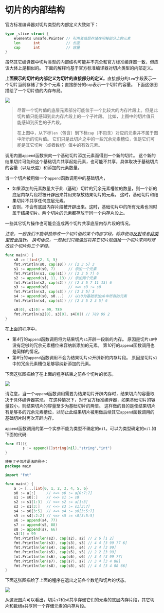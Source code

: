 # 切片的内部结构

官方标准编译器对切片类型的内部定义大致如下：

```go
type _slice struct {
	elements unsafe.Pointer // 引用着底层存储在间接部分上的元素
	len      int            // 长度
	cap      int            // 容量
}
```

虽然其它编译器中切片类型的内部结构可能并不完全和官方标准编译器一致，但应该大体上是相似的。 下面的解释均基于官方标准编译器对切片类型的内部定义。

**上面展示的切片的内部定义为切片的直接部分的定义**。直接部分的`len`字段表示一个切片当前存储了多少个元素；直接部分的`cap`表示一个切片的容量。 下面这张图描绘了一个切片值的内存布局。

![](/Users/zhangwei/Pictures/mdpic/slice-internal.png)

>尽管一个切片值的底层元素部分可能位于一个比较大的内存片段上，但是此切片值只能感知到此内存片段上的一个子片段。 比如，上图中的切片值只能感知到灰色的子片段。
>
>在上图中，从下标`len`（包含）到下标`cap`（不包含）对应的元素并不属于图中所示的切片值。 它们只是此切片之中的一些冗余元素槽位，但是它们可能是其它切片（或者数组）值中的有效元素。

调用内置`append`函数来向一个基础切片添加元素而得到一个新的切片。 这个新的结果切片可能和这个基础切片共享起始元素，也可能不共享，具体取决于基础切片的容量（以及长度）和添加的元素数量。

当一个切片被用做一个`append`函数调用中的基础切片，

- 如果添加的元素数量大于此（基础）切片的冗余元素槽位的数量，则一个新的底层内存片段将被开辟出来并用来存放结果切片的元素。 这时，基础切片和结果切片不共享任何底层元素。
- 否则，不会有底层内存片段被开辟出来。这时，基础切片中的所有元素也同时属于结果切片。两个切片的元素都存放于同一个内存片段上。

一些其它切片操作也可能会造成两个切片共享底层内存片段的情况。

*注意，一般我们不能单独修改一个切片值的某个内部字段，除非使用[反射](https://gfw.go101.org/article/container.html#modify-slice-length-and-capacity)或者[非类型安全指针](https://gfw.go101.org/article/unsafe.html)。 换句话说，一般我们只能通过将其它切片赋值给一个切片来同时修改这个切片的三个字段。*





```go
func main() {
	s0 := []int{2, 3, 5}
	fmt.Println(s0, cap(s0)) // [2 3 5] 3
	s1 := append(s0, 7)      // 添加一个元素
	fmt.Println(s1, cap(s1)) // [2 3 5 7] 6
	s2 := append(s1, 11, 13) // 添加两个元素
	fmt.Println(s2, cap(s2)) // [2 3 5 7 11 13] 6
	s3 := append(s0)         // <=> s3 := s0
	fmt.Println(s3, cap(s3)) // [2 3 5] 3
	s4 := append(s0, s0...)  // 以s0为基础添加s0中所有的元素
	fmt.Println(s4, cap(s4)) // [2 3 5 2 3 5] 6

	s0[0], s1[0] = 99, 789
	fmt.Println(s2[0], s3[0], s4[0]) // 789 99 2
}
```

在上面的程序中，

- 第*4*行的`append`函数调用将为结果切片`s1`开辟一段新的内存。 原因是切片`s0`中没有足够的冗余元素槽位来容纳新添加的元素。 第*10*行的`append`函数调用也是同样的情况。
- 第6行的`append`函数调用不会为结果切片`s2`开辟新的内存片段。 原因是切片`s1`中的冗余元素槽位足够容纳新添加的元素。

 下面这张图描绘了在上面的程序结束之前各个切片的状态。

![](/Users/zhangwei/Pictures/mdpic/slice-append.png)

请注意，当一个`append`函数调用需要为结果切片开辟内存时，结果切片的容量取决于具体编译器实现。 在这种情况下，对于官方标准编译器，如果基础切片的容量较小，则结果切片的容量至少为基础切片的两倍。 这样做的目的是使结果切片有足够多的冗余元素槽位，以防止此结果切片被用做后续其它`append`函数调用的基础切片时再次开辟内存。



`append`函数调用的第一个实参不能为类型不确定的`nil`。可以为类型确定的`nil`.如下面的代码:

```go
func f1(){
		s := append([]string(nil),"string","int")
}
```







```go
使用了子切片语法的例子：
package main

import "fmt"

func main() {
	a := [...]int{0, 1, 2, 3, 4, 5, 6}
	s0 := a[:]     // <=> s0 := a[0:7:7]
	s1 := s0[:]    // <=> s1 := s0
	s2 := s1[1:3]  // <=> s2 := a[1:3]
	s3 := s1[3:]   // <=> s3 := s1[3:7]
	s4 := s0[3:5]  // <=> s4 := s0[3:5:7]
	s5 := s4[:2:2] // <=> s5 := s0[3:5:5]
	s6 := append(s4, 77)
	s7 := append(s5, 88)
	s8 := append(s7, 66)
	s3[1] = 99
	fmt.Println(len(s2), cap(s2), s2) // 2 6 [1 2]
	fmt.Println(len(s3), cap(s3), s3) // 4 4 [3 99 77 6]
	fmt.Println(len(s4), cap(s4), s4) // 2 4 [3 99]
	fmt.Println(len(s5), cap(s5), s5) // 2 2 [3 99]
	fmt.Println(len(s6), cap(s6), s6) // 3 4 [3 99 77]
	fmt.Println(len(s7), cap(s7), s7) // 3 4 [3 4 88]
	fmt.Println(len(s8), cap(s8), s8) // 4 4 [3 4 88 66]
}
```

下面这张图描绘了上面的程序在退出之前各个数组和切片的状态。

![](/Users/zhangwei/Pictures/mdpic/slice-subslice-2.png)

从这张图片可以看出，切片`s7`和`s8`共享存储它们的元素的底层内存片段，其它切片和数组`a`共享同一个存储元素的内存片段。



